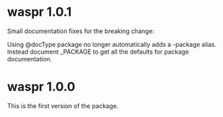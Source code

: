 # waspr 1.0.1
Small documentation fixes for the breaking change:

Using @docType package no longer automatically adds a -package alias. Instead document _PACKAGE to get all the defaults for package documentation.

# waspr 1.0.0
This is the first version of the package.
